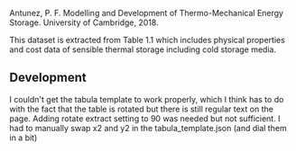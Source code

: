 Antunez, P. F. Modelling and Development of Thermo-Mechanical Energy Storage. University of Cambridge, 2018.

This dataset is extracted from Table 1.1 which includes physical properties and cost data of sensible thermal storage including cold storage media. 

## Development

I couldn't get the tabula template to work properly, which I think has to do with the fact that the table is rotated but there is still regular text on the page. Adding rotate extract setting to 90 was needed but not sufficient. I had to manually swap x2 and y2 in the tabula_template.json (and dial them in a bit)